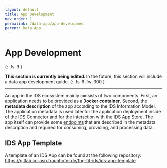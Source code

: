 ```yaml
---
layout: default
title: App Development
nav_order: 1
permalink: /data-app/app-development
parent: Data App
---
```


# App Development
{: .fs-9 }

**This section is currently being edited.** In the future, this section will include a data app development guide.
{: .fs-6 .fw-300 }

---

An app in the IDS ecosystem mainly consists of two components. First, an application needs to be provided as a **Docker container**. Second, the **metadata description** of the app according to the IDS Information Model. The application metadata is used later for the application deployment inside of the IDS Connector and for the interaction with the IDS App Store. The app itself can provide some [endpoints](https://international-data-spaces-association.github.io/IDS-AppStore/endpoints) that are described in the metadata description and required for consuming, providing, and processing data. 

## IDS App Template

A template of an IDS App can be found at the following repository: <https://gitlab.cc-asp.fraunhofer.de/fhg-fit-ids/ids-app-template>